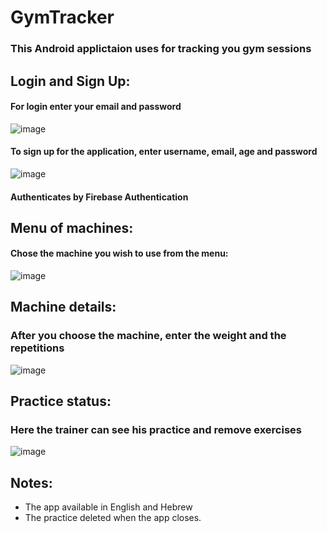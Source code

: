 # GymTracker

### This Android applictaion uses for tracking you gym sessions

## Login and Sign Up:
#### For login enter your email and password
![image](https://user-images.githubusercontent.com/85076725/183270377-54654ab2-9083-41e4-999d-3525c8c22dcd.png)

#### To sign up for the application, enter username, email, age and password
![image](https://user-images.githubusercontent.com/85076725/183270388-9914c177-3bd6-4812-a943-9c8a046e8d4e.png)
#### Authenticates by Firebase Authentication

## Menu of machines:
#### Chose the machine you wish to use from the menu:
![image](https://user-images.githubusercontent.com/85076725/183270402-68710f4b-6afe-47e7-ad9b-6bc2941e3cb5.png)

## Machine details:
### After you choose the machine, enter the weight and the repetitions
![image](https://user-images.githubusercontent.com/85076725/183270412-379563b6-025e-46ae-9a7f-c7f18bd41b46.png)

## Practice status:
### Here the trainer can see his practice and remove exercises 
![image](https://user-images.githubusercontent.com/85076725/183270440-9c832dad-5257-4d49-8179-7526ac2f13c3.png)

## Notes:
- The app available in English and Hebrew
- The practice deleted when the app closes.
